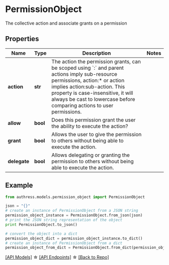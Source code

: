 # PermissionObject

The collective action and associate grants on a permission

## Properties
Name | Type | Description | Notes
------------ | ------------- | ------------- | -------------
**action** | **str** | The action the permission grants, can be scoped using &#x60;:&#x60; and parent actions imply sub-resource permissions, action:* or action implies action:sub-action. This property is case-insensitive, it will always be cast to lowercase before comparing actions to user permissions. | 
**allow** | **bool** | Does this permission grant the user the ability to execute the action? | 
**grant** | **bool** | Allows the user to give the permission to others without being able to execute the action. | 
**delegate** | **bool** | Allows delegating or granting the permission to others without being able to execute the action. | 

## Example

```python
from authress.models.permission_object import PermissionObject

json = "{}"
# create an instance of PermissionObject from a JSON string
permission_object_instance = PermissionObject.from_json(json)
# print the JSON string representation of the object
print PermissionObject.to_json()

# convert the object into a dict
permission_object_dict = permission_object_instance.to_dict()
# create an instance of PermissionObject from a dict
permission_object_from_dict = PermissionObject.from_dict(permission_object_dict)
```
[[API Models]](./README.md#documentation-for-models) ☆ [[API Endpoints]](./README.md#documentation-for-api-endpoints) ☆ [[Back to Repo]](../README.md)


